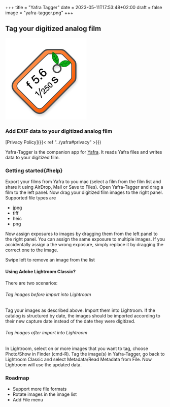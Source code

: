 +++
title = "Yafra Tagger"
date =  2023-05-11T17:53:48+02:00
draft = false
image = "yafra-tagger.png"
+++

## Tag your digitized analog film

![](yafra-tagger.png)

### Add EXIF data to your digitized analog film

[Privacy Policy]({{< ref "../yafra#privacy" >}})


Yafra-Tagger is the companion app for [Yafra](/yafra). It reads Yafra files and writes data to your digitized film. 

### Getting started{#help}
Export your films from Yafra to you mac (select a film from the film list and share it using AirDrop, Mail or Save to Files). Open Yafra-Tagger and drag a film to the left panel. Now drag your digitized film images to the right panel. Supported file types are
- jpeg
- tiff
- heic
- png

Now assign exposures to images by dragging them from the left panel to the right panel. You can assign the same exposure to multiple images. If you accidentally assign a the wrong exposure, simply replace it by dragging the correct one to the image.

Swipe left to remove an image from the list

#### Using Adobe Lightroom Classic?
There are two scenarios:
###### Tag images before import into Lightroom
Tag your images as described above. Import them into Lightroom. If the catalog is structured by date, the images should be imported according to their new capture date instead of the date they were digitized.
###### Tag images after import into Lightroom
In Lightroom, select on or more images that you want to tag, choose Photo/Show in Finder (cmd-R). Tag the image(s) in Yafra-Tagger, go back to Lightroom Classic and select Metadata/Read Metadata from File. Now Lightroom will use the updated data.

### Roadmap
- Support more file formats
- Rotate images in the image list
- Add File menu